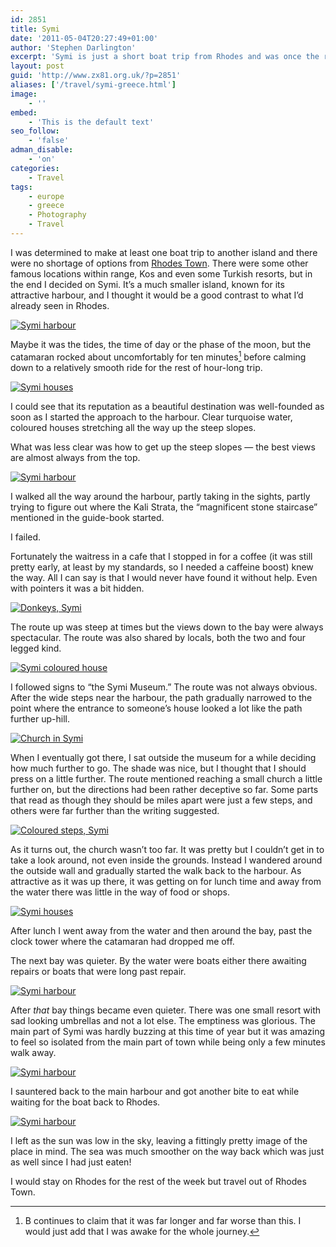 ```yaml
---
id: 2851
title: Symi
date: '2011-05-04T20:27:49+01:00'
author: 'Stephen Darlington'
excerpt: 'Symi is just a short boat trip from Rhodes and was once the richer of the two islands. I pay it a visit.'
layout: post
guid: 'http://www.zx81.org.uk/?p=2851'
aliases: ['/travel/symi-greece.html']
image:
    - ''
embed:
    - 'This is the default text'
seo_follow:
    - 'false'
adman_disable:
    - 'on'
categories:
    - Travel
tags:
    - europe
    - greece
    - Photography
    - Travel
---
```


I was determined to make at least one boat trip to another island and there were no shortage of options from [Rhodes Town](http://www.zx81.org.uk/travel/rhodes-town-greece.html). There were some other famous locations within range, Kos and even some Turkish resorts, but in the end I decided on Symi. It’s a much smaller island, known for its attractive harbour, and I thought it would be a good contrast to what I’d already seen in Rhodes.

[![Symi harbour](https://i0.wp.com/farm6.static.flickr.com/5225/5632199825_55e8f243b7.jpg?resize=500%2C333)](http://www.flickr.com/photos/stephendarlington/5632199825/ "Symi harbour by stephendarlington, on Flickr")

Maybe it was the tides, the time of day or the phase of the moon, but the catamaran rocked about uncomfortably for ten minutes[^1] before calming down to a relatively smooth ride for the rest of hour-long trip.

[![Symi houses](https://i0.wp.com/farm6.static.flickr.com/5106/5632784536_a7f8581c28.jpg?resize=333%2C500)](http://www.flickr.com/photos/stephendarlington/5632784536/ "Symi houses by stephendarlington, on Flickr")

I could see that its reputation as a beautiful destination was well-founded as soon as I started the approach to the harbour. Clear turquoise water, coloured houses stretching all the way up the steep slopes.

What was less clear was how to get up the steep slopes — the best views are almost always from the top.

[![Symi harbour](https://i0.wp.com/farm6.static.flickr.com/5029/5632785696_fd341f03ae.jpg?resize=500%2C333)](http://www.flickr.com/photos/stephendarlington/5632785696/ "Symi harbour by stephendarlington, on Flickr")

I walked all the way around the harbour, partly taking in the sights, partly trying to figure out where the Kali Strata, the “magnificent stone staircase” mentioned in the guide-book started.

I failed.

Fortunately the waitress in a cafe that I stopped in for a coffee (it was still pretty early, at least by my standards, so I needed a caffeine boost) knew the way. All I can say is that I would never have found it without help. Even with pointers it was a bit hidden.

[![Donkeys, Symi](https://i0.wp.com/farm6.static.flickr.com/5027/5632203249_ff9cfb4828.jpg?resize=500%2C333)](http://www.flickr.com/photos/stephendarlington/5632203249/ "Donkeys, Symi by stephendarlington, on Flickr")

The route up was steep at times but the views down to the bay were always spectacular. The route was also shared by locals, both the two and four legged kind.

[![Symi coloured house](https://i0.wp.com/farm6.static.flickr.com/5263/5632203999_f856f98c85.jpg?resize=333%2C500)](http://www.flickr.com/photos/stephendarlington/5632203999/ "Symi coloured house by stephendarlington, on Flickr")

I followed signs to “the Symi Museum.” The route was not always obvious. After the wide steps near the harbour, the path gradually narrowed to the point where the entrance to someone’s house looked a lot like the path further up-hill.

[![Church in Symi](https://i0.wp.com/farm6.static.flickr.com/5103/5632788040_d1349b75e8.jpg?resize=333%2C500)](http://www.flickr.com/photos/stephendarlington/5632788040/ "Church in Symi by stephendarlington, on Flickr")

When I eventually got there, I sat outside the museum for a while deciding how much further to go. The shade was nice, but I thought that I should press on a little further. The route mentioned reaching a small church a little further on, but the directions had been rather deceptive so far. Some parts that read as though they should be miles apart were just a few steps, and others were far further than the writing suggested.

[![Coloured steps, Symi](https://i0.wp.com/farm6.static.flickr.com/5265/5632205271_18e07566fd.jpg?resize=333%2C500)](http://www.flickr.com/photos/stephendarlington/5632205271/ "Coloured steps, Symi by stephendarlington, on Flickr")

As it turns out, the church wasn’t too far. It was pretty but I couldn’t get in to take a look around, not even inside the grounds. Instead I wandered around the outside wall and gradually started the walk back to the harbour. As attractive as it was up there, it was getting on for lunch time and away from the water there was little in the way of food or shops.

[![Symi houses](https://i0.wp.com/farm6.static.flickr.com/5265/5632849494_d905251bca.jpg?resize=500%2C333)](http://www.flickr.com/photos/stephendarlington/5632849494/ "Symi houses by stephendarlington, on Flickr")

After lunch I went away from the water and then around the bay, past the clock tower where the catamaran had dropped me off.

The next bay was quieter. By the water were boats either there awaiting repairs or boats that were long past repair.

[![Symi harbour](https://i0.wp.com/farm6.static.flickr.com/5221/5632283293_b8751df65f.jpg?resize=500%2C333)](http://www.flickr.com/photos/stephendarlington/5632283293/ "Symi harbour by stephendarlington, on Flickr")

After *that* bay things became even quieter. There was one small resort with sad looking umbrellas and not a lot else. The emptiness was glorious. The main part of Symi was hardly buzzing at this time of year but it was amazing to feel so isolated from the main part of town while being only a few minutes walk away.

[![Symi harbour](https://i0.wp.com/farm6.static.flickr.com/5144/5632310187_585f0a7f63.jpg?resize=333%2C500)](http://www.flickr.com/photos/stephendarlington/5632310187/ "Symi harbour by stephendarlington, on Flickr")

I sauntered back to the main harbour and got another bite to eat while waiting for the boat back to Rhodes.

[![Symi harbour](https://i0.wp.com/farm6.static.flickr.com/5104/5632315231_9965778cf2.jpg?resize=333%2C500)](http://www.flickr.com/photos/stephendarlington/5632315231/ "Symi harbour by stephendarlington, on Flickr")

I left as the sun was low in the sky, leaving a fittingly pretty image of the place in mind. The sea was much smoother on the way back which was just as well since I had just eaten!

I would stay on Rhodes for the rest of the week but travel out of Rhodes Town.
[^1]: B continues to claim that it was far longer and far worse than this. I would just add that I was awake for the whole journey.
